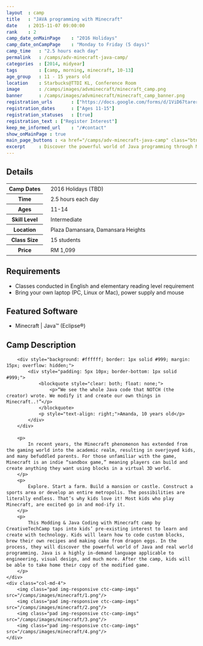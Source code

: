 ```yaml
---
layout 	: camp
title 	: "JAVA programming with Minecraft"
date 	: 2015-11-07 09:00:00
rank    : 2
camp_date_onMainPage 	: "2016 Holidays"
camp_date_onCampPage 	: "Monday to Friday (5 days)"
camp_time	: "2.5 hours each day"
permalink   : /camps/adv-minecraft-java-camp/
categories  : [2014, midyear]
tags	    : [camp, morning, minecraft, 10-13]
age_group 	: 11 - 15 years old
location	: Starbucks@TTDI KL, Conference Room
image		: /camps/images/advminecraft/minecraft_camp.png
banner		: /camps/images/advminecraft/minecraft_camp_banner.png
registration_urls		: ["https://docs.google.com/forms/d/1ViD67tarerMWFigAqNzX000VbiS45SDaqwV6mL-KLjQ/viewform"]
registration_dates		: ["Ages 11-15"]
registration_statuses	: [true]
registration_text : ["Register Interest"]
keep_me_informed_url	: "/#contact"
show_onMainPage : true
main_page_buttons : <a href="/camps/adv-minecraft-java-camp" class="btn btn-lg pad-c btn-primary-pale">5-day Camp</a>
excerpt		: Discover the powerful world of Java programming through Minecraft. Start with the fundamentals of Java and Minecraft tools, then start modding!
---
```

<h2>Details</h2>

<table style="white-space: nowrap">
    <col width="13%">
    <col width="3%">
    <col width="84%">
	<tr>
		<th>Camp Dates</th>
        <td/>
		<td style='padding:5px 10px 5px 5px'>2016 Holidays (TBD)</td>
	</tr>
    <tr>
		<th>Time</th>
        <td/>
		<td style='padding:5px 10px 5px 5px'>2.5 hours each day</td>
	</tr>
    <tr>
		<th>Ages</th>
        <td/>
		<td style='padding:5px 10px 5px 5px'>11-14</td>
	</tr>	
	<tr>
		<th>Skill Level</th>
        <td/>
		<td style='padding:5px 10px 5px 5px'>Intermediate</td>
	</tr>
	<tr>
		<th>Location</th>
        <td/>
		<td style='padding:5px 10px 5px 5px'>Plaza Damansara, Damansara Heights</td>
	</tr>
    <tr>
		<th>Class Size</th>
        <td/>
		<td style='padding:5px 10px 5px 5px'> 15 students</td>
	</tr>
    <tr>
		<th>Price</th>
        <td/>
		<td style='padding:5px 10px 5px 5px'>RM 1,099</td>
	</tr>
</table>

<h2>Requirements</h2>
<ul>
<li> Classes conducted in English and elementary reading level requirement </li>
<li> Bring your own laptop (PC, Linux or Mac), power supply and mouse </li>
</ul>

<h2>Featured Software</h2>
<ul>
<li> Minecraft | Java™ (Eclipse®)</li>
</ul>

<h2>Camp Description</h2>

<div class="row">
    <div class="col-md-8">
        
        <div style="background: #ffffff; border: 1px solid #999; margin: 15px; overflow: hidden;">
            <div style="padding: 5px 10px; border-bottom: 1px solid #999;">
                <blockquote style="clear: both; float: none;">
                    <p>“We see the whole Java code that NOTCH (the creator) wrote. We modify it and create our own things in Minecraft..!”</p>
                </blockquote>
                <p style="text-align: right;">Amanda, 10 years old</p>
            </div>
        </div>  

        <p>
            In recent years, the Minecraft phenomenon has extended from the gaming world into the academic realm, resulting in overjoyed kids, and many befuddled parents. For those unfamiliar with the game, Minecraft is an indie “sandbox game,” meaning players can build and create anything they want using blocks in a virtual 3D world. 
        </p>
        <p>
            Explore. Start a farm. Build a mansion or castle. Construct a sports area or develop an entire metropolis. The possibilities are literally endless. That’s why kids love it! Most kids who play Minecraft, are excited go in and mod-ify it. 
        </p>
        <p>
            This Modding & Java Coding with Minecraft camp by CreativeTechCamp taps into kids’ pre-existing interest to learn and create with technology. Kids will learn how to code custom blocks, brew their own recipes and making cake from dragon eggs. In the process, they will discover the powerful world of Java and real world programming. Java is a highly in-demand language applicable to engineering, visual design, and much more. After the camp, kids will be able to take home their copy of the modified game.
        </p>
    </div>
    <div class="col-md-4">
        <img class="pad img-responsive ctc-camp-imgs" src="/camps/images/minecraft/1.png"/>
        <img class="pad img-responsive ctc-camp-imgs" src="/camps/images/minecraft/2.png"/>
        <img class="pad img-responsive ctc-camp-imgs" src="/camps/images/minecraft/3.png"/>
        <img class="pad img-responsive ctc-camp-imgs" src="/camps/images/minecraft/4.png"/>
    </div>
</div>

